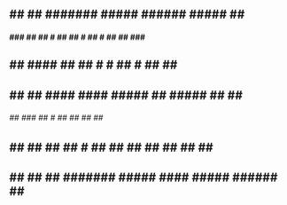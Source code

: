 

   ##     ##   ##  #######   #####   ######    #####     ##       ##
  ####    ###  ##   ##   #  ##   ##  # ## #   ##   ##   ###      ####
 ##  ##   #### ##   ## #    #          ##     #          ##     ##  ##
 ##  ##   ## ####   ####     #####     ##      #####     ##     ##  ##
 ######   ##  ###   ## #         ##    ##          ##    ##     ######
 ##  ##   ##   ##   ##   #  ##   ##    ##     ##   ##    ##     ##  ##
 ##  ##   ##   ##  #######   #####    ####     #####   ######   ##  ##


